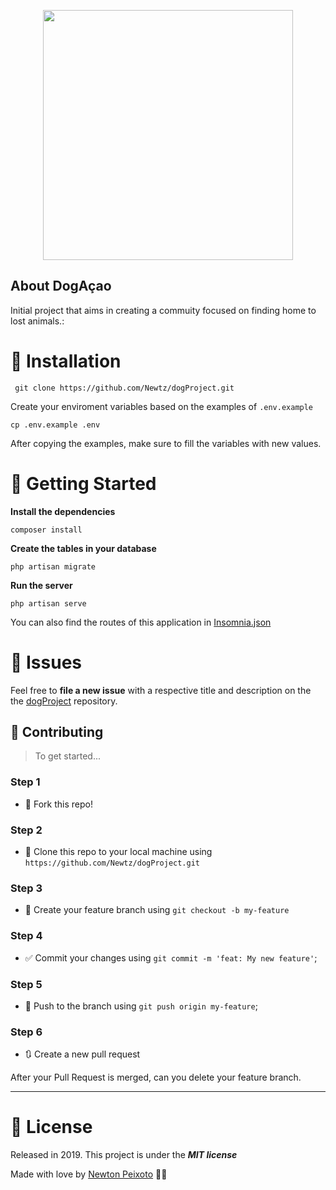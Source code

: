 <p align="center"><img src="https://i.imgur.com/FbTY315.png" width="400"></p>

## About DogAçao

Initial project that aims in creating a commuity focused on finding home to lost animals.:

# 👷 Installation

``` git clone https://github.com/Newtz/dogProject.git```

Create your enviroment variables based on the examples of ```.env.example```

```cp .env.example .env```

After copying the examples, make sure to fill the variables with new values.

# 🏃 Getting Started

<b>Install the dependencies</b>

``composer install``

<b>Create the tables in your database</b>

```php artisan migrate```

<b>Run the server</b>

```php artisan serve```

You can also find the routes of this application in [Insomnia.json](/.github)

# 🐛 Issues

Feel free to **file a new issue** with a respective title and description on the the [dogProject](https://github.com/Newtz/dogProject/issues) repository. 

## 🤔 Contributing

> To get started...

### Step 1

- 🍴 Fork this repo!

### Step 2

- 👯 Clone this repo to your local machine using `https://github.com/Newtz/dogProject.git`

### Step 3

- 🎋 Create your feature branch using `git checkout -b my-feature`

### Step 4

- ✅ Commit your changes using `git commit -m 'feat: My new feature'`;

### Step 5

- 📌 Push to the branch using `git push origin my-feature`;

### Step 6

- 🔃 Create a new pull request

After your Pull Request is merged, can you delete your feature branch.

---

# 📕 License

Released in 2019.
This project is under the ***MIT license***

Made with love by [Newton Peixoto](https://github.com/Newtz) 💜🚀